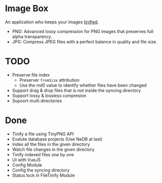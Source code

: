 # Image Box

An application who keeps your images [tinified](https://tinypng.com/).

- PNG: Advanced lossy compression for PNG images that preserves full alpha transparency.
- JPG: Compress JPEG files with a perfect balance in quality and file size.

# TODO

- Preserve file index
    * Preserver `fromSize` attribution
    * Use the md5 value to identify whether files have been changed
- Support drag & drop files that is not inside the syncing directory
- Support lossy & lossless compresion
- Supoort multi directories

# Done

- Tinify a file using TinyPNG API
- Evalute database projects (Use NeDB at last)
- Index all the files in the given directory
- Watch file changes in the given directory
- Tinify indexed files one by one
- UI with VueJS
- Config Module
- Config the syncing directory
- Status lock in FileTinify Module